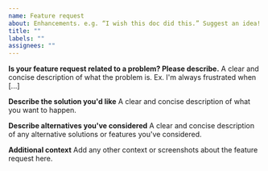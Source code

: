 ```yaml
---
name: Feature request
about: Enhancements. e.g. “I wish this doc did this.” Suggest an idea!
title: ""
labels: ""
assignees: ""
---
```


**Is your feature request related to a problem? Please describe.** A clear and concise description of what the problem is. Ex. I'm always frustrated when [...]

**Describe the solution you'd like** A clear and concise description of what you want to happen.

**Describe alternatives you've considered** A clear and concise description of any alternative solutions or features you've considered.

**Additional context** Add any other context or screenshots about the feature request here.
